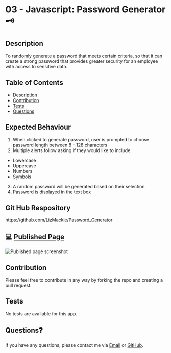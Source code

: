 # 03 - Javascript: Password Generator 🗝️  

## Description
To randomly generate a password that meets certain criteria, so that it can create a strong password that provides greater security for an employee with access to sensitive data.

## Table of Contents
  - [Description](#description)
  - [Contribution](#contribution)
  - [Tests](#tests)
  - [Questions](#questions)

## Expected Behaviour
1. When clicked to generate password, user is prompted to choose password length between 8 - 128 characters
2. Multiple alerts follow asking if they would like to include:
  - Lowercase 
  - Uppercase 
  - Numbers
  - Symbols
3. A random password will be generated based on their selection 
4. Password is displayed in the text box

## Git Hub Respository 
https://github.com/LizMackle/Password_Generator

## 💻 [Published Page](https://lizmackle.github.io/Password_Generator/)
![Published page screenshot](https://user-images.githubusercontent.com/93589073/148010003-41d5eee7-9235-4948-90c6-20896ec8b111.PNG)

## Contribution
Please feel free to contribute in any way by forking the repo and creating a pull request.

## Tests
No tests are available for this app.

## Questions❓
If you have any questions, please contact me via [Email](mailto:liz.mackle@outlook.com) or [GitHub](https://github.com/LizMackle).
